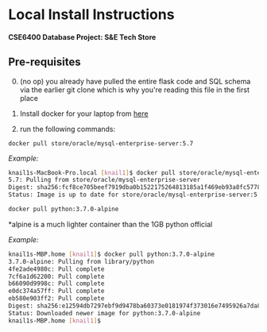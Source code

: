 # Local Install Instructions
#### CSE6400 Database Project:  S&E Tech Store

## Pre-requisites
0. (no op) you already have pulled the entire flask code and SQL schema via the earlier git clone which is why you're reading this file in the first place

1. Install docker for your laptop from [here](https://www.docker.com/products/docker-desktop)
2. run the following commands:
```
docker pull store/oracle/mysql-enterprise-server:5.7
```
_Example:_
```bash
knail1s-MacBook-Pro.local [knail1]$ docker pull store/oracle/mysql-enterprise-server:5.7
5.7: Pulling from store/oracle/mysql-enterprise-server
Digest: sha256:fcf8ce705beef7919dba0b1522175264813185a1f469eb93a8fc5778a25f9cdd
Status: Image is up to date for store/oracle/mysql-enterprise-server:5.7
```

```bash
docker pull python:3.7.0-alpine
```
*alpine is a much lighter container than the 1GB python official

_Example:_
```bash
knail1s-MBP.home [knail1]$ docker pull python:3.7.0-alpine
3.7.0-alpine: Pulling from library/python
4fe2ade4980c: Pull complete
7cf6a1d62200: Pull complete
b66090d9998c: Pull complete
e0dc374a57ff: Pull complete
eb580e903ff2: Pull complete
Digest: sha256:e12594db7297ebf9d9478ba60373e0181974f373016e7495926a7da81bda323b
Status: Downloaded newer image for python:3.7.0-alpine
knail1s-MBP.home [knail1]$
```

